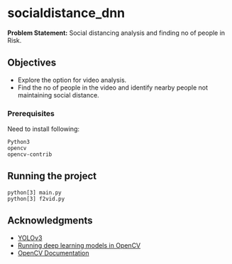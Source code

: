 # socialdistance_dnn

**Problem Statement:** Social distancing analysis and finding no of people in Risk.


## Objectives
* Explore the option for video analysis.
* Find the no of people in the video and identify nearby people not maintaining social distance.

### Prerequisites

Need to install following:
```
Python3
opencv
opencv-contrib
```

## Running the project

```
python[3] main.py
python[3] f2vid.py
```

## Acknowledgments

* [YOLOv3](https://pjreddie.com/darknet/yolo/)
* [Running deep learning models in OpenCV](https://cv-tricks.com/how-to/running-deep-learning-models-in-opencv/)
* [OpenCV Documentation](https://docs.opencv.org/3.0-beta/genindex.html)
